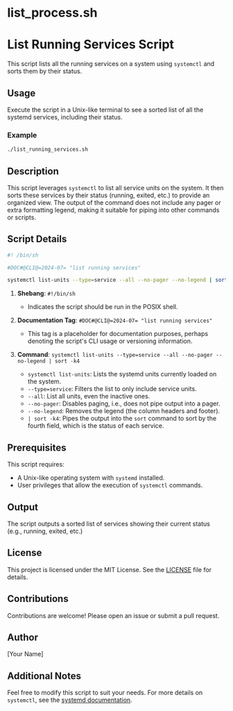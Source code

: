 # list_process.sh

# List Running Services Script

This script lists all the running services on a system using `systemctl` and sorts them by their status.

## Usage

Execute the script in a Unix-like terminal to see a sorted list of all the systemd services, including their status.

### Example

```sh
./list_running_services.sh
```

## Description

This script leverages `systemctl` to list all service units on the system. It then sorts these services by their status (running, exited, etc.) to provide an organized view. The output of the command does not include any pager or extra formatting legend, making it suitable for piping into other commands or scripts.

## Script Details

```sh
#! /bin/sh

#DOC#@CLI@=2024-07= "list running services"

systemctl list-units --type=service --all --no-pager --no-legend | sort -k4
```

1. **Shebang**: `#!/bin/sh`
   - Indicates the script should be run in the POSIX shell.

2. **Documentation Tag**: `#DOC#@CLI@=2024-07= "list running services"`
   - This tag is a placeholder for documentation purposes, perhaps denoting the script's CLI usage or versioning information.

3. **Command**: `systemctl list-units --type=service --all --no-pager --no-legend | sort -k4`
   - `systemctl list-units`: Lists the systemd units currently loaded on the system.
   - `--type=service`: Filters the list to only include service units.
   - `--all`: List all units, even the inactive ones.
   - `--no-pager`: Disables paging, i.e., does not pipe output into a pager.
   - `--no-legend`: Removes the legend (the column headers and footer).
   - `| sort -k4`: Pipes the output into the `sort` command to sort by the fourth field, which is the status of each service.

## Prerequisites

This script requires:
- A Unix-like operating system with `systemd` installed.
- User privileges that allow the execution of `systemctl` commands.

## Output

The script outputs a sorted list of services showing their current status (e.g., running, exited, etc.)

## License

This project is licensed under the MIT License. See the [LICENSE](LICENSE) file for details.

## Contributions

Contributions are welcome! Please open an issue or submit a pull request.

## Author

[Your Name]

## Additional Notes

Feel free to modify this script to suit your needs. For more details on `systemctl`, see the [systemd documentation](https://www.freedesktop.org/wiki/Software/systemd/).

